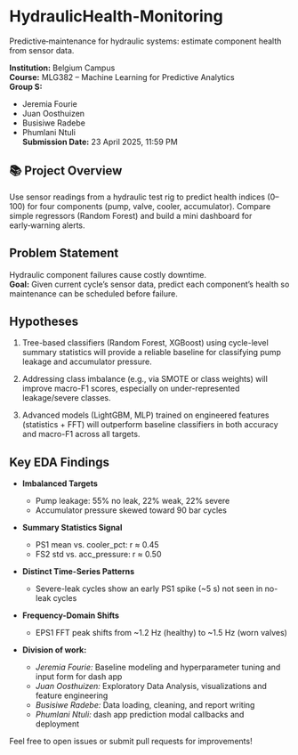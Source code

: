 # HydraulicHealth-Monitoring

Predictive‑maintenance for hydraulic systems: estimate component health from sensor data.

**Institution:** Belgium Campus  
**Course:** MLG382 – Machine Learning for Predictive Analytics  
**Group S:**

- Jeremia Fourie
- Juan Oosthuizen
- Busisiwe Radebe
- Phumlani Ntuli  
  **Submission Date:** 23 April 2025, 11:59 PM

## 📚 Project Overview

Use sensor readings from a hydraulic test rig to predict health indices (0–100) for four components (pump, valve, cooler, accumulator). Compare simple regressors (Random Forest) and build a mini dashboard for early‑warning alerts.

## Problem Statement

Hydraulic component failures cause costly downtime.  
**Goal:** Given current cycle’s sensor data, predict each component’s health so maintenance can be scheduled before failure.

## Hypotheses

1. Tree-based classifiers (Random Forest, XGBoost) using cycle-level summary statistics will provide a reliable baseline for classifying pump leakage and accumulator pressure.

2. Addressing class imbalance (e.g., via SMOTE or class weights) will improve macro-F1 scores, especially on under-represented leakage/severe classes.

3. Advanced models (LightGBM, MLP) trained on engineered features (statistics + FFT) will outperform baseline classifiers in both accuracy and macro-F1 across all targets.

## Key EDA Findings

- **Imbalanced Targets**

  - Pump leakage: 55% no leak, 22% weak, 22% severe
  - Accumulator pressure skewed toward 90 bar cycles

- **Summary Statistics Signal**

  - PS1 mean vs. cooler_pct: r ≈ 0.45
  - FS2 std vs. acc_pressure: r ≈ 0.50

- **Distinct Time-Series Patterns**

  - Severe-leak cycles show an early PS1 spike (~5 s) not seen in no-leak cycles

- **Frequency-Domain Shifts**

  - EPS1 FFT peak shifts from ~1.2 Hz (healthy) to ~1.5 Hz (worn valves)

- **Division of work:**
  - _Jeremia Fourie:_ Baseline modeling and hyperparameter tuning and input form for dash app
  - _Juan Oosthuizen:_ Exploratory Data Analysis, visualizations and feature engineering
  - _Busisiwe Radebe:_ Data loading, cleaning, and report writing
  - _Phumlani Ntuli:_ dash app prediction modal callbacks and deployment

Feel free to open issues or submit pull requests for improvements!
